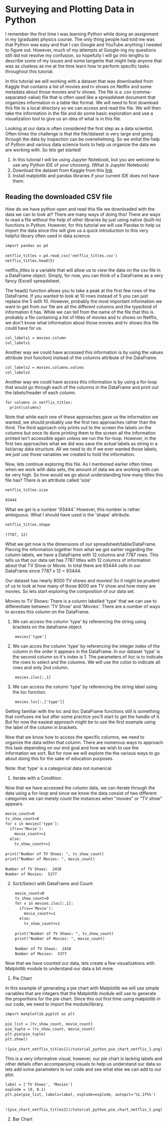 # Surveying and Plotting Data in Python

I remember the first time I was learning Python while doing an assignment in my (graduate) physics course. The only thing people had told me was that Python was easy and that I can Google and YouTube anything I needed to figure out.  However, much of my attempts at Google-ing my questions still did not resolve my confusion, so hopefully I will go into lengths to describe some of my issues and some tangents that might help anyone that was as clueless as me at the time learn how to perform specific tasks throughout this tutorial.

In this tutorial we will working with a dataset that was downloaded from Kaggle that contains a list of movies and tv shows on Netflix and some metadata about those movies and tv shows. The file is a .csv (comma-separated-value) file that is often used like a spreadsheet document that organizes information in a table like format. We will need to first download this file to a local directory so we can access and read the file. We will then take the information in the file and do some basic exploration and use a visualization tool to give us an idea of what is in this file.

Looking at our data is often considered the first step as a data scientist. Often times the challenge is that the file/dataset is very large and going through the data by inspection can be overwhelming. So we enlist the help of Python and various data science tools to help us organize the data we are working with. So lets get started!

1. In this tutorial I will be using Jupyter Notebook, but you are welcome to use any Python IDE of your choosing. (What is Jupyter Notebook)
2. Download the dataset from Kaggle from this [link](https://www.kaggle.com/niharika41298/netflix-visualizations-recommendation-eda)
3. Install matplotlib and pandas libraries if your current IDE does not have them.


## Reading the downloaded CSV file
How do we have python open and read this file we downloaded with the data we can to look at? There are many ways of doing this! There are ways to read a file without the help of other libraries by just using native (built-in) functions in Python. However, for this tutorial we will use Pandas to help us import the data since this will give us a quick introduction to this very helpful library often used in data science.

    import pandas as pd
  
    netflix_titles = pd.read_csv('netflix_titles.csv')
    netflix_titles.head(5)

netflix_titles is a variable that will allow us to view the data on the csv file in a DataFrame object. Simply, for now, you can think of a DataFrame as a very fancy (Excel) spreadsheet.

The head() function allows you to take a peak at the first few rows of the DataFrame. If you wanted to look at 10 rows instead of 5 you can just replace the 5 with 10. However, probably the most important information we want to get from our file are all the different columns and the type/kind of information it has.  While we can tell from the name of the file that this is probably a file containing a list of titles of movies and tv shows on Netflix, we don't know what information about those movies and tv shows this file could have for us.

    col_labels1 = movies.column
    col_labels1
  
Another way we could have accessed this information is by using the values attribute (not function) instead of the columns attribute of the DataFrame.

    col_labels2 = movies.columns.values
    col_labels2

Another way we could have access this information is by using a for-loop that would go through each of the columns in the DataFrame and print out the labels/header of each column.

    for columns in netflix_titles:
      print(columns)
    
Note that while each one of these approaches gave us the information we wanted, we should probably use the first two approaches rather than the third. The third approach only prints out to the screen the labels on the columns but once its done printing them to the screen all the information printed isn't accessible again unless we run the for-loop. However, in the first two approaches what we did was save the actual labels as string in a list/array data structure. All we need to do if we ever wanted those labels, we just use those variables we created to hold the information.

Now, lets continue exploring this file. As I mentioned earlier often times when we work with data sets, the amount of data we are working with can be very high. So how would we go about understanding how many titles this file has? There is an attribute called 'size'

    netflix_titles.size
  
    93444
  
What we get is a number '93444.' However, this number is rather ambiguous. What I should have used is the 'shape' attribute.

    netflix_titles.shape
  
    (7787, 12)
  
What we get now is the dimensions of our spreadsheet/table/DataFrame. Piecing the information together from what we got earlier regarding the column labels, we have a DataFrame with 12 columns and 7787 rows. This tells us that our data set has 7787 titles with 12 columns of information about that TV Show or Movie. In total there are 93444 cells in our DataFrame since 7787 x 12 = 93444.

Our dataset has nearly 8000 TV shows and movies! So it might be prudent of us to look at how many of those 8000 are TV show and how many are movies. So lets start exploring the composition of our data set.

Movies to TV Shows: There is a column labelled 'type' that we can use to differentiate between 'TV Show' and 'Movies'. There are a number of ways to access this column on the DataFrame. 

1. We can access the column 'type' by referencing the string using brackets on the dataframe object. 
    
        movies['type']

2. We can acces the column 'type' by referencing the integer index of the column in the order it appears in the DataFrame. In our dataset 'type' is the second column so it's index is 1. The parameters of iloc is to indicate the rows to select and the columns. We will use the colon to indicate all rows and  only 2nd column. 
  
        movies.iloc[:,1]

3. We can access the column 'type' by referencing the string label using the loc function. 

        movies.loc[:,['type']]
      
Getting familiar with the loc and iloc DataFrame functions still is something that confuses me but after some practice you'll start to get the handle of it. But for now the easiest approach might be to use the first example using the label of the column in brackets.  

Now that we know how to access the specific columns, we need to organize the data within that column. There are numerous ways to approach this task depending on our end goal and how we wish to use the information we sort.  But for now we will explore the the various ways to go about doing this for the sake of education purposes.

Note: that 'type' is a categorical data not numerical.

1. Iterate with a Condition:

  Now that we have accessed the column data, we can iterate through the data using a for-loop and since we know the data consist of two different categories we can merely count the instances when "movies" or "TV show" appears.
  
    movie_count=0
    tv_show_count=0
    for x in movies['type']:
      if(x=='Movie'):
        movie_count+=1
      else:
        tv_show_count+=1

    print("Number of TV Shows: ", tv_show_count)
    print("Number of Movies: ", movie_count)
    
    Number of TV Shows:  2410
    Number of Movies:  5377

2. Sort/Select with DataFrame and Count:
   
        movie_count=0
        tv_show_count=0
        for x in movies.iloc[:,1]:
          if(x=='Movie'):
            movie_count+=1
          else:
            tv_show_count+=1

        print("Number of TV Shows: ", tv_show_count)
        print("Number of Movies: ", movie_count)
        
        Number of TV Shows:  2410
        Number of Movies:  5377


Now that we have counted our data, lets create a few visualizations with Matplotlib module to understand our data a bit more.

1. Pie Chart

In this example of generating a pie chart with Matplotlib we will use simple variables that are integers that the Matplotlib module will use to generate the proportions for the pie chart. Since this out first time using matplotlib in our code, we need to import the module/library. 

    import matplotlib.pyplot as plt

    pie_list = [tv_show_count, movie_count]
    pie_tuple = (tv_show_count, movie_count)
    plt.pie(pie_tuple)
    plt.show()

    ![pie_chart_netflix_titles1](/tutorial_python_pie_chart_netflix_1.png)

This is a very informative visual, however, our pie chart is lacking labels and other details often accompanying visuals to help us understand our data so lets add some parameters to our code and see what else we can add to our plot.

    label = ['TV Shows', 'Movies']
    explode = (0, 0.1)
    plt.pie(pie_list, labels=label, explode=explode, autopct='%1.1f%%')


    ![pie_chart_netflix_titles2](/tutorial_python_pie_chart_netflix_2.png)
    
2. Bar Chart
